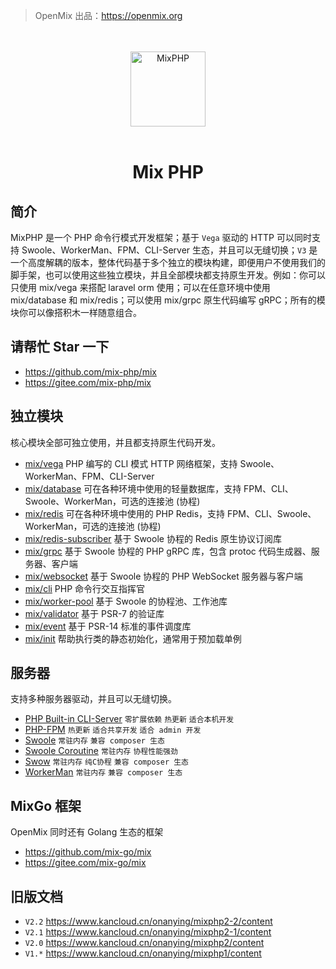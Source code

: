 > OpenMix 出品：https://openmix.org

<p align="center">
    <br>
    <br>
    <img src="https://openmix.org/static/image/logo_php.png" width="120" alt="MixPHP">
    <br>
    <br>
</p>

<h1 align="center">Mix PHP</h1>

## 简介

MixPHP 是一个 PHP 命令行模式开发框架；基于 `Vega` 驱动的 HTTP 可以同时支持 Swoole、WorkerMan、FPM、CLI-Server 生态，并且可以无缝切换；`V3` 是一个高度解耦的版本，整体代码基于多个独立的模块构建，即便用户不使用我们的脚手架，也可以使用这些独立模块，并且全部模块都支持原生开发。例如：你可以只使用 mix/vega 来搭配 laravel orm 使用；可以在任意环境中使用 mix/database 和 mix/redis；可以使用 mix/grpc 原生代码编写 gRPC；所有的模块你可以像搭积木一样随意组合。

## 请帮忙 Star 一下

- https://github.com/mix-php/mix
- https://gitee.com/mix-php/mix

## 独立模块

核心模块全部可独立使用，并且都支持原生代码开发。

- [mix/vega](zh-cn/mix-vega) PHP 编写的 CLI 模式 HTTP 网络框架，支持 Swoole、WorkerMan、FPM、CLI-Server
- [mix/database](zh-cn/mix-database) 可在各种环境中使用的轻量数据库，支持 FPM、CLI、Swoole、WorkerMan，可选的连接池 (协程)
- [mix/redis](zh-cn/mix-redis) 可在各种环境中使用的 PHP Redis，支持 FPM、CLI、Swoole、WorkerMan，可选的连接池 (协程)
- [mix/redis-subscriber](zh-cn/mix-redis-subscriber) 基于 Swoole 协程的 Redis 原生协议订阅库
- [mix/grpc](zh-cn/mix-grpc) 基于 Swoole 协程的 PHP gRPC 库，包含 protoc 代码生成器、服务器、客户端
- [mix/websocket](zh-cn/mix-websocket) 基于 Swoole 协程的 PHP WebSocket 服务器与客户端
- [mix/cli](zh-cn/mix-cli) PHP 命令行交互指挥官
- [mix/worker-pool](zh-cn/mix-worker-pool) 基于 Swoole 的协程池、工作池库
- [mix/validator](zh-cn/mix-validator) 基于 PSR-7 的验证库
- [mix/event](zh-cn/mix-event) 基于 PSR-14 标准的事件调度库
- [mix/init](src/init) 帮助执行类的静态初始化，通常用于预加载单例

## 服务器

支持多种服务器驱动，并且可以无缝切换。

- [PHP Built-in CLI-Server](zh-cn/server-cli-server.md) `零扩展依赖` `热更新` `适合本机开发`
- [PHP-FPM](zh-cn/server-php-fpm.md) `热更新` `适合共享开发` `适合 admin 开发`
- [Swoole](zh-cn/server-swoole.md) `常驻内存` `兼容 composer 生态`
- [Swoole Coroutine](zh-cn/server-swoole-coroutine.md) `常驻内存` `协程性能强劲`
- [Swow](zh-ch/server-swow.md) `常驻内存` `纯C协程` `兼容 composer 生态`
- [WorkerMan](zh-cn/server-workerman.md) `常驻内存` `兼容 composer 生态`

## MixGo 框架

OpenMix 同时还有 Golang 生态的框架

- https://github.com/mix-go/mix
- https://gitee.com/mix-go/mix

## 旧版文档

- `V2.2` https://www.kancloud.cn/onanying/mixphp2-2/content
- `V2.1` https://www.kancloud.cn/onanying/mixphp2-1/content
- `V2.0` https://www.kancloud.cn/onanying/mixphp2/content
- `V1.*` https://www.kancloud.cn/onanying/mixphp1/content
